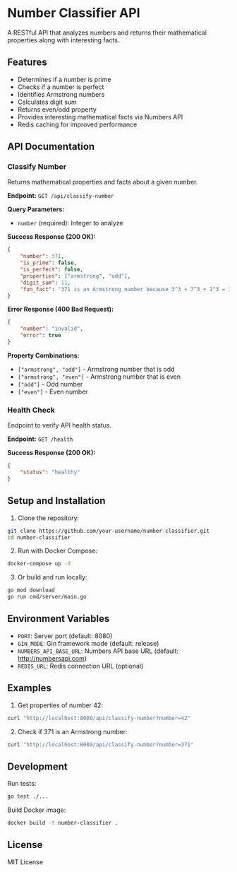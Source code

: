 # Number Classifier API

A RESTful API that analyzes numbers and returns their mathematical properties along with interesting facts.

## Features

- Determines if a number is prime
- Checks if a number is perfect
- Identifies Armstrong numbers
- Calculates digit sum
- Returns even/odd property
- Provides interesting mathematical facts via Numbers API
- Redis caching for improved performance

## API Documentation

### Classify Number

Returns mathematical properties and facts about a given number.

**Endpoint:** `GET /api/classify-number`

**Query Parameters:**
- `number` (required): Integer to analyze

**Success Response (200 OK):**
```json
{
    "number": 371,
    "is_prime": false,
    "is_perfect": false,
    "properties": ["armstrong", "odd"],
    "digit_sum": 11,
    "fun_fact": "371 is an Armstrong number because 3^3 + 7^3 + 1^3 = 371"
}
```

**Error Response (400 Bad Request):**
```json
{
    "number": "invalid",
    "error": true
}
```

**Property Combinations:**
- `["armstrong", "odd"]` - Armstrong number that is odd
- `["armstrong", "even"]` - Armstrong number that is even
- `["odd"]` - Odd number
- `["even"]` - Even number

### Health Check

Endpoint to verify API health status.

**Endpoint:** `GET /health`

**Success Response (200 OK):**
```json
{
    "status": "healthy"
}
```

## Setup and Installation

1. Clone the repository:
```bash
git clone https://github.com/your-username/number-classifier.git
cd number-classifier
```

2. Run with Docker Compose:
```bash
docker-compose up -d
```

3. Or build and run locally:
```bash
go mod download
go run cmd/server/main.go
```

## Environment Variables

- `PORT`: Server port (default: 8080)
- `GIN_MODE`: Gin framework mode (default: release)
- `NUMBERS_API_BASE_URL`: Numbers API base URL (default: http://numbersapi.com)
- `REDIS_URL`: Redis connection URL (optional)

## Examples

1. Get properties of number 42:
```bash
curl "http://localhost:8080/api/classify-number?number=42"
```

2. Check if 371 is an Armstrong number:
```bash
curl "http://localhost:8080/api/classify-number?number=371"
```

## Development

Run tests:
```bash
go test ./...
```

Build Docker image:
```bash
docker build -t number-classifier .
```

## License

MIT License
